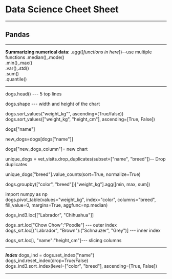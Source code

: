 # Data Science Cheet Sheet

----
## Pandas

---

**Summarizing numerical data:**
.agg([*functions in here*])--use multiple functions
.median(),.mode()  
.min(),.max()  
.var(),.std()  
.sum()  
.quantile()  

---



dogs.head() --- 5 top lines

dogs.shape --- width and height of the chart

dogs.sort_values("weight_kg"", ascending=(True/false))  
dogs.sort_values(["weight_kg", "height_cm"], ascending=[True, False])

dogs["name"]

new_dogs=dogs[dogs["name"]]

dogs["new_dogs_column"]= new chart

unique_dogs = vet_visits.drop_duplicates(subset=["name", "breed"])-- Drop duplicates

unique_dogs["breed"].value_counts(sort=True, normalize=True)

dogs.groupby(["color", "breed"])["weight_kg"].agg([min, max, sum])

import numpy as np  
dogs.pivot_table(values="weight_kg", index="color", columns="breed", fill_value=0, margins=True, aggfunc=np.median)

dogs_ind3.loc[["Labrador", "Chihuahua"]]

dogs_srt.loc["Chow Chow":"Poodle"] --- outer index  
dogs_srt.loc[("Labrador", "Brown"):("Schnauzer", "Grey")] --- inner index

dogs_srt.loc[:, "name":"height_cm"]--- slicing columns



---

***Index***
dogs_ind = dogs.set_index("name")  
dogs_ind.reset_index(drop=True/False)  
dogs_ind3.sort_index(level=["color", "breed"], ascending=[True, False])  

---

